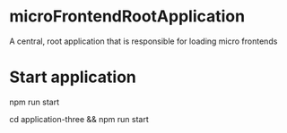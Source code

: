 # microFrontendRootApplication
 A central, root application that is responsible for loading micro frontends
 
 
# Start application
npm run start

cd application-three && npm run start
